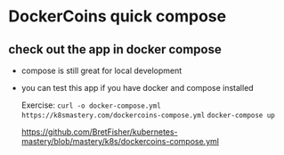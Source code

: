 # DockerCoins quick compose

## check out the app in docker compose

- compose is still great for local development
- you can test this app if you have docker and compose installed
  
  Exercise: 
  `curl -o docker-compose.yml https://k8smastery.com/dockercoins-compose.yml`
  `docker-compose up`

  https://github.com/BretFisher/kubernetes-mastery/blob/mastery/k8s/dockercoins-compose.yml